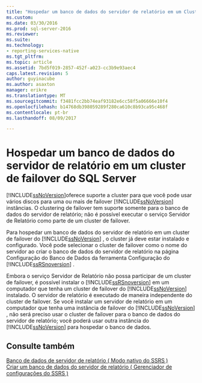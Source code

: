 ```yaml
---
title: "Hospedar um banco de dados do servidor de relatório em um Cluster de Failover do SQL Server | Microsoft Docs"
ms.custom: 
ms.date: 03/30/2016
ms.prod: sql-server-2016
ms.reviewer: 
ms.suite: 
ms.technology:
- reporting-services-native
ms.tgt_pltfrm: 
ms.topic: article
ms.assetid: 7bd5f019-2857-452f-a023-cc3b9e93aec4
caps.latest.revision: 5
author: guyinacube
ms.author: asaxton
manager: erikre
ms.translationtype: MT
ms.sourcegitcommit: f3481fcc2bb74eaf93182e6cc58f5a06666e10f4
ms.openlocfilehash: b14768db398059289f280ca610c8b93ca95c468f
ms.contentlocale: pt-br
ms.lasthandoff: 08/09/2017

---
```

# <a name="host-a-report-server-database-in-a-sql-server-failover-cluster"></a>Hospedar um banco de dados do servidor de relatório em um cluster de failover do SQL Server
  [!INCLUDE[ssNoVersion](../../includes/ssnoversion-md.md)]oferece suporte a cluster para que você pode usar vários discos para uma ou mais de failover [!INCLUDE[ssNoVersion](../../includes/ssnoversion-md.md)] instâncias. O clustering de failover tem suporte somente para o banco de dados do servidor de relatório; não é possível executar o serviço Servidor de Relatório como parte de um cluster de failover.  
  
 Para hospedar um banco de dados do servidor de relatório em um cluster de failover do [!INCLUDE[ssNoVersion](../../includes/ssnoversion-md.md)] , o cluster já deve estar instalado e configurado. Você pode selecionar o cluster de failover como o nome do servidor ao criar o banco de dados do servidor de relatório na página Configuração do Banco de Dados da ferramenta Configuração do [!INCLUDE[ssRSnoversion](../../includes/ssrsnoversion-md.md)] .  
  
 Embora o serviço Servidor de Relatório não possa participar de um cluster de failover, é possível instalar o [!INCLUDE[ssRSnoversion](../../includes/ssrsnoversion-md.md)] em um computador que tenha um cluster de failover do [!INCLUDE[ssNoVersion](../../includes/ssnoversion-md.md)] instalado. O servidor de relatório é executado de maneira independente do cluster de failover. Se você instalar um servidor de relatório em um computador que tenha uma instância de failover do [!INCLUDE[ssNoVersion](../../includes/ssnoversion-md.md)] , não será preciso usar o cluster de failover para o banco de dados do servidor de relatório; você poderá usar outra instância do [!INCLUDE[ssNoVersion](../../includes/ssnoversion-md.md)] para hospedar o banco de dados.  
  
## <a name="see-also"></a>Consulte também  
 [Banco de dados de servidor de relatório &#40; Modo nativo do SSRS &#41;](../../reporting-services/report-server/report-server-database-ssrs-native-mode.md)   
 [Criar um banco de dados do servidor de relatório &#40; Gerenciador de configurações do SSRS &#41;](../../reporting-services/install-windows/ssrs-report-server-create-a-report-server-database.md)  
  
  

